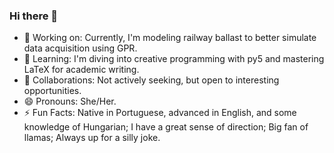### Hi there 👋

<!--
**heloisamt/heloisamt** is a ✨ _special_ ✨ repository because its `README.md` (this file) appears on your GitHub profile.

Here are some ideas to get you started:

- 🤔 I’m looking for help with ...
- 💬 Ask me about ...
- 📫 How to reach me: ...

-->

- 🔭 Working on: Currently, I'm modeling railway ballast to better simulate data acquisition using GPR.
- 🌱 Learning: I'm diving into creative programming with py5 and mastering LaTeX for academic writing.
- 👯 Collaborations: Not actively seeking, but open to interesting opportunities.
- 😄 Pronouns: She/Her.
- ⚡ Fun Facts: Native in Portuguese, advanced in English, and some knowledge of Hungarian; I have a great sense of direction; Big fan of llamas; Always up for a silly joke.
